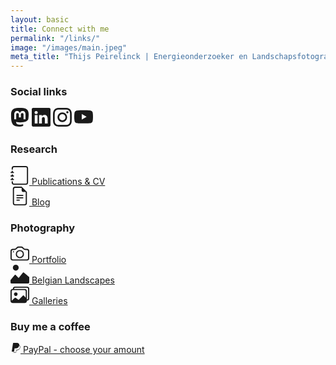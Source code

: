 ```yaml
---
layout: basic
title: Connect with me
permalink: "/links/"
image: "/images/main.jpeg"
meta_title: "Thijs Peirelinck | Energieonderzoeker en Landschapsfotograaf"
---
```

<!-- ![](/assets/images/team/profile-picture.png){:height="130" width="130"} -->
### Social links
 <div class="page-social relative">
     <a href="https://photog.social/@thijspeirelinck" target="_blank">
    	<svg class="social-icon-fill" width="30" height="30" viewBox="0 0 16 16" fill="currentColor" xmlns="http://www.w3.org/2000/svg">
    	<path d="M11.19 12.195c2.016-.24 3.77-1.475 3.99-2.603.348-1.778.32-4.339.32-4.339 0-3.47-2.286-4.488-2.286-4.488C12.062.238 10.083.017 8.027 0h-.05C5.92.017 3.942.238 2.79.765c0 0-2.285 1.017-2.285 4.488l-.002.662c-.004.64-.007 1.35.011 2.091.083 3.394.626 6.74 3.78 7.57 1.454.383 2.703.463 3.709.408 1.823-.1 2.847-.647 2.847-.647l-.06-1.317s-1.303.41-2.767.36c-1.45-.05-2.98-.156-3.215-1.928a3.614 3.614 0 0 1-.033-.496s1.424.346 3.228.428c1.103.05 2.137-.064 3.188-.189zm1.613-2.47H11.13v-4.08c0-.859-.364-1.295-1.091-1.295-.804 0-1.207.517-1.207 1.541v2.233H7.168V5.89c0-1.024-.403-1.541-1.207-1.541-.727 0-1.091.436-1.091 1.296v4.079H3.197V5.522c0-.859.22-1.541.66-2.046.456-.505 1.052-.764 1.793-.764.856 0 1.504.328 1.933.983L8 4.39l.417-.695c.429-.655 1.077-.983 1.934-.983.74 0 1.336.259 1.791.764.442.505.661 1.187.661 2.046v4.203z"/>
    	</svg></a> 
    <a href="https://www.linkedin.com/in/thijspeirelinck" target="_blank">
    	<svg xmlns="http://www.w3.org/2000/svg" width="30" height="30" fill="currentColor" class="bi bi-linkedin" viewBox="0 0 16 16">
  		<path d="M0 1.146C0 .513.526 0 1.175 0h13.65C15.474 0 16 .513 16 1.146v13.708c0 .633-.526 1.146-1.175 1.146H1.175C.526 16 0 15.487 0 14.854V1.146zm4.943 12.248V6.169H2.542v7.225h2.401zm-1.2-8.212c.837 0 1.358-.554 1.358-1.248-.015-.709-.52-1.248-1.342-1.248-.822 0-1.359.54-1.359 1.248 0 .694.521 1.248 1.327 1.248h.016zm4.908 8.212V9.359c0-.216.016-.432.08-.586.173-.431.568-.878 1.232-.878.869 0 1.216.662 1.216 1.634v3.865h2.401V9.25c0-2.22-1.184-3.252-2.764-3.252-1.274 0-1.845.7-2.165 1.193v.025h-.016a5.54 5.54 0 0 1 .016-.025V6.169h-2.4c.03.678 0 7.225 0 7.225h2.4z"/>
		</svg></a> 
    <a href="https://instagram.com/timelapsingthikkes" target="_blank">
    	<svg xmlns="http://www.w3.org/2000/svg" width="30" height="30" fill="currentColor" class="bi bi-instagram" viewBox="0 0 16 16">
  		<path d="M8 0C5.829 0 5.556.01 4.703.048 3.85.088 3.269.222 2.76.42a3.917 3.917 0 0 0-1.417.923A3.927 3.927 0 0 0 .42 2.76C.222 3.268.087 3.85.048 4.7.01 5.555 0 5.827 0 8.001c0 2.172.01 2.444.048 3.297.04.852.174 1.433.372 1.942.205.526.478.972.923 1.417.444.445.89.719 1.416.923.51.198 1.09.333 1.942.372C5.555 15.99 5.827 16 8 16s2.444-.01 3.298-.048c.851-.04 1.434-.174 1.943-.372a3.916 3.916 0 0 0 1.416-.923c.445-.445.718-.891.923-1.417.197-.509.332-1.09.372-1.942C15.99 10.445 16 10.173 16 8s-.01-2.445-.048-3.299c-.04-.851-.175-1.433-.372-1.941a3.926 3.926 0 0 0-.923-1.417A3.911 3.911 0 0 0 13.24.42c-.51-.198-1.092-.333-1.943-.372C10.443.01 10.172 0 7.998 0h.003zm-.717 1.442h.718c2.136 0 2.389.007 3.232.046.78.035 1.204.166 1.486.275.373.145.64.319.92.599.28.28.453.546.598.92.11.281.24.705.275 1.485.039.843.047 1.096.047 3.231s-.008 2.389-.047 3.232c-.035.78-.166 1.203-.275 1.485a2.47 2.47 0 0 1-.599.919c-.28.28-.546.453-.92.598-.28.11-.704.24-1.485.276-.843.038-1.096.047-3.232.047s-2.39-.009-3.233-.047c-.78-.036-1.203-.166-1.485-.276a2.478 2.478 0 0 1-.92-.598 2.48 2.48 0 0 1-.6-.92c-.109-.281-.24-.705-.275-1.485-.038-.843-.046-1.096-.046-3.233 0-2.136.008-2.388.046-3.231.036-.78.166-1.204.276-1.486.145-.373.319-.64.599-.92.28-.28.546-.453.92-.598.282-.11.705-.24 1.485-.276.738-.034 1.024-.044 2.515-.045v.002zm4.988 1.328a.96.96 0 1 0 0 1.92.96.96 0 0 0 0-1.92zm-4.27 1.122a4.109 4.109 0 1 0 0 8.217 4.109 4.109 0 0 0 0-8.217zm0 1.441a2.667 2.667 0 1 1 0 5.334 2.667 2.667 0 0 1 0-5.334z"/>
		</svg></a> 
    <a href="https://www.youtube.com/@timelapsingthikkes" target="_blank">
    	<svg class="social-icon-fill" width="30" height="30" viewBox="0 0 16 16" fill="currentColor" xmlns="http://www.w3.org/2000/svg">
    	<path d="M8.051 1.999h.089c.822.003 4.987.033 6.11.335a2.01 2.01 0 0 1 1.415 1.42c.101.38.172.883.22 1.402l.01.104.022.26.008.104c.065.914.073 1.77.074 1.957v.075c-.001.194-.01 1.108-.082 2.06l-.008.105-.009.104c-.05.572-.124 1.14-.235 1.558a2.007 2.007 0 0 1-1.415 1.42c-1.16.312-5.569.334-6.18.335h-.142c-.309 0-1.587-.006-2.927-.052l-.17-.006-.087-.004-.171-.007-.171-.007c-1.11-.049-2.167-.128-2.654-.26a2.007 2.007 0 0 1-1.415-1.419c-.111-.417-.185-.986-.235-1.558L.09 9.82l-.008-.104A31.4 31.4 0 0 1 0 7.68v-.123c.002-.215.01-.958.064-1.778l.007-.103.003-.052.008-.104.022-.26.01-.104c.048-.519.119-1.023.22-1.402a2.007 2.007 0 0 1 1.415-1.42c.487-.13 1.544-.21 2.654-.26l.17-.007.172-.006.086-.003.171-.007A99.788 99.788 0 0 1 7.858 2h.193zM6.4 5.209v4.818l4.157-2.408L6.4 5.209z"/></svg></a> 
</div>

### Research
 <div class="page-social relative">
    <a href="/publications/">
    	<svg xmlns="http://www.w3.org/2000/svg" width="30" height="30" fill="currentColor" class="bi bi-journal" viewBox="0 0 16 16">
  		<path d="M3 0h10a2 2 0 0 1 2 2v12a2 2 0 0 1-2 2H3a2 2 0 0 1-2-2v-1h1v1a1 1 0 0 0 1 1h10a1 1 0 0 0 1-1V2a1 1 0 0 0-1-1H3a1 1 0 0 0-1 1v1H1V2a2 2 0 0 1 2-2z"/>
  		<path d="M1 5v-.5a.5.5 0 0 1 1 0V5h.5a.5.5 0 0 1 0 1h-2a.5.5 0 0 1 0-1H1zm0 3v-.5a.5.5 0 0 1 1 0V8h.5a.5.5 0 0 1 0 1h-2a.5.5 0 0 1 0-1H1zm0 3v-.5a.5.5 0 0 1 1 0v.5h.5a.5.5 0 0 1 0 1h-2a.5.5 0 0 1 0-1H1z"/>
		</svg>
	Publications & CV</a> 
</div>
 <div class="page-social relative">
    <a href="/blog/">
		<svg xmlns="http://www.w3.org/2000/svg" width="30" height="30" fill="currentColor" class="bi bi-file-earmark-text" viewBox="0 0 16 16">
  		<path d="M5.5 7a.5.5 0 0 0 0 1h5a.5.5 0 0 0 0-1h-5zM5 9.5a.5.5 0 0 1 .5-.5h5a.5.5 0 0 1 0 1h-5a.5.5 0 0 1-.5-.5zm0 2a.5.5 0 0 1 .5-.5h2a.5.5 0 0 1 0 1h-2a.5.5 0 0 1-.5-.5z"/>
  		<path d="M9.5 0H4a2 2 0 0 0-2 2v12a2 2 0 0 0 2 2h8a2 2 0 0 0 2-2V4.5L9.5 0zm0 1v2A1.5 1.5 0 0 0 11 4.5h2V14a1 1 0 0 1-1 1H4a1 1 0 0 1-1-1V2a1 1 0 0 1 1-1h5.5z"/>
		</svg>
	Blog
	</a> 
</div>

### Photography
<div class="page-social relative">
    <a href="/portfolio/">
    	<svg xmlns="http://www.w3.org/2000/svg" width="30" height="30" fill="currentColor" viewBox="0 0 16 16">
  		<path d="M15 12a1 1 0 0 1-1 1H2a1 1 0 0 1-1-1V6a1 1 0 0 1 1-1h1.172a3 3 0 0 0 2.12-.879l.83-.828A1 1 0 0 1 6.827 3h2.344a1 1 0 0 1 .707.293l.828.828A3 3 0 0 0 12.828 5H14a1 1 0 0 1 1 1v6zM2 4a2 2 0 0 0-2 2v6a2 2 0 0 0 2 2h12a2 2 0 0 0 2-2V6a2 2 0 0 0-2-2h-1.172a2 2 0 0 1-1.414-.586l-.828-.828A2 2 0 0 0 9.172 2H6.828a2 2 0 0 0-1.414.586l-.828.828A2 2 0 0 1 3.172 4H2z"/>
  		<path d="M8 11a2.5 2.5 0 1 1 0-5 2.5 2.5 0 0 1 0 5zm0 1a3.5 3.5 0 1 0 0-7 3.5 3.5 0 0 0 0 7zM3 6.5a.5.5 0 1 1-1 0 .5.5 0 0 1 1 0z"/>
		</svg>
	Portfolio
	</a>
</div>
<div class="page-social relative">
    <a href="/belgian-landscapes/">
    	<svg xmlns="http://www.w3.org/2000/svg" width="30" height="30" fill="currentColor" viewBox="0 0 16 16">
  		<path d="M7 2.5a2.5 2.5 0 1 1-5 0 2.5 2.5 0 0 1 5 0zm4.225 4.053a.5.5 0 0 0-.577.093l-3.71 4.71-2.66-2.772a.5.5 0 0 0-.63.062L.002 13v2a1 1 0 0 0 1 1h14a1 1 0 0 0 1-1v-4.5l-4.777-3.947z"/>
		</svg>
	Belgian Landscapes
	</a> 
</div>
<div class="page-social relative">
	<a href="/projects/">
		<svg xmlns="http://www.w3.org/2000/svg" width="30" height="30" fill="currentColor" viewBox="0 0 16 16">
  		<path d="M4.502 9a1.5 1.5 0 1 0 0-3 1.5 1.5 0 0 0 0 3z"/>
  		<path d="M14.002 13a2 2 0 0 1-2 2h-10a2 2 0 0 1-2-2V5A2 2 0 0 1 2 3a2 2 0 0 1 2-2h10a2 2 0 0 1 2 2v8a2 2 0 0 1-1.998 2zM14 2H4a1 1 0 0 0-1 1h9.002a2 2 0 0 1 2 2v7A1 1 0 0 0 15 11V3a1 1 0 0 0-1-1zM2.002 4a1 1 0 0 0-1 1v8l2.646-2.354a.5.5 0 0 1 .63-.062l2.66 1.773 3.71-3.71a.5.5 0 0 1 .577-.094l1.777 1.947V5a1 1 0 0 0-1-1h-10z"/>
		</svg>
	Galleries
	</a> 
</div>

### Buy me a coffee
<div class="page-social relative">
	<a href="https://paypal.me/thijspeirelinck" target="_blank">
		<svg xmlns="http://www.w3.org/2000/svg" width="16" height="16" fill="currentColor" class="bi bi-paypal" viewBox="0 0 16 16">
  		<path d="M14.06 3.713c.12-1.071-.093-1.832-.702-2.526C12.628.356 11.312 0 9.626 0H4.734a.7.7 0 0 0-.691.59L2.005 13.509a.42.42 0 0 0 .415.486h2.756l-.202 1.28a.628.628 0 0 0 .62.726H8.14c.429 0 .793-.31.862-.731l.025-.13.48-3.043.03-.164.001-.007a.351.351 0 0 1 .348-.297h.38c1.266 0 2.425-.256 3.345-.91.379-.27.712-.603.993-1.005a4.942 4.942 0 0 0 .88-2.195c.242-1.246.13-2.356-.57-3.154a2.687 2.687 0 0 0-.76-.59l-.094-.061ZM6.543 8.82a.695.695 0 0 1 .321-.079H8.3c2.82 0 5.027-1.144 5.672-4.456l.003-.016c.217.124.4.27.548.438.546.623.679 1.535.45 2.71-.272 1.397-.866 2.307-1.663 2.874-.802.57-1.842.815-3.043.815h-.38a.873.873 0 0 0-.863.734l-.03.164-.48 3.043-.024.13-.001.004a.352.352 0 0 1-.348.296H5.595a.106.106 0 0 1-.105-.123l.208-1.32.845-5.214Z"/>
		</svg>
	PayPal - choose your amount
	</a> 
</div>


<a rel="me" href="https://photog.social/@thijspeirelinck"></a>


